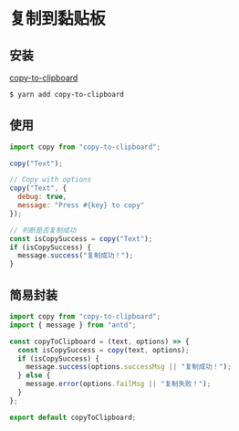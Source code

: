 # 复制到黏贴板

## 安装

[copy-to-clipboard](https://github.com/sudodoki/copy-to-clipboard)

```bash
$ yarn add copy-to-clipboard
```

## 使用

```js
import copy from "copy-to-clipboard";

copy("Text");

// Copy with options
copy("Text", {
  debug: true,
  message: "Press #{key} to copy"
});

// 判断是否复制成功
const isCopySuccess = copy("Text");
if (isCopySuccess) {
  message.success("复制成功！");
}
```

## 简易封装

```js
import copy from "copy-to-clipboard";
import { message } from "antd";

const copyToClipboard = (text, options) => {
  const isCopySuccess = copy(text, options);
  if (isCopySuccess) {
    message.success(options.successMsg || "复制成功！");
  } else {
    message.error(options.failMsg || "复制失败！");
  }
};

export default copyToClipboard;
```
